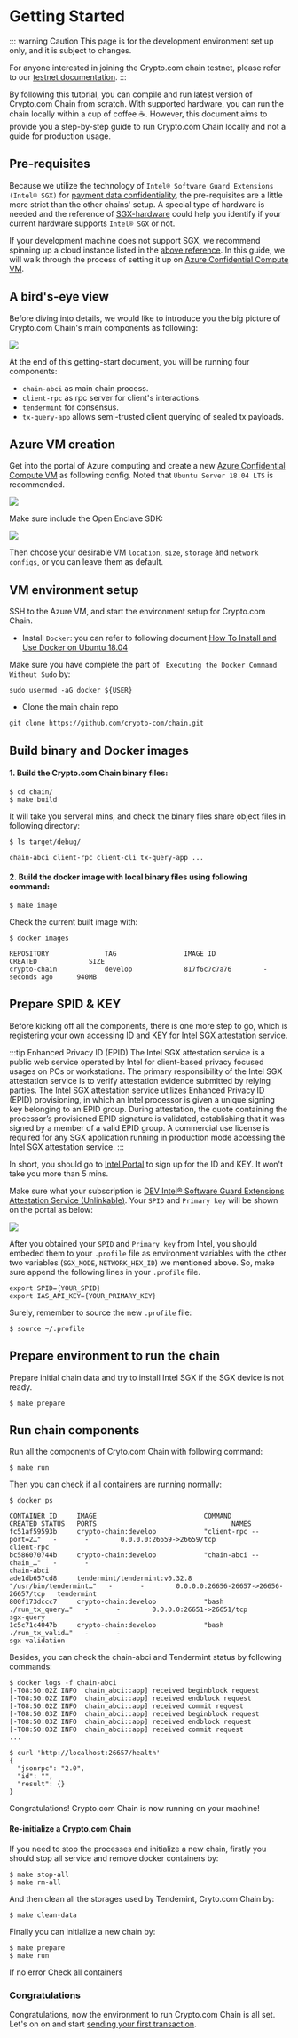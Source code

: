 # Getting Started

::: warning Caution
This page is for the development environment set up only, and it is subject to changes.

For anyone interested in joining the Crypto.com chain testnet,
please refer to our [testnet documentation](./thaler-testnet).
:::

By following this tutorial, you can compile and run latest version of Crypto.com Chain from scratch.
With supported hardware, you can run the chain locally within a cup of coffee ☕. However, this document aims 
to provide you a step-by-step guide to run Crypto.com Chain locally and not a guide for
production usage.

## Pre-requisites

Because we utilize the technology of `Intel® Software Guard Extensions (Intel® SGX)`
for [payment data confidentiality](./transaction-privacy.md#motivation ), the pre-requisites are a little more strict than the other
chains' setup. A special type of hardware is needed and the reference of [SGX-hardware](https://github.com/ayeks/SGX-hardware)
could help you identify if your current hardware supports `Intel® SGX` or not.

If your development machine does not support SGX, we recommend spinning up a cloud instance listed in the [above reference](https://github.com/ayeks/SGX-hardware#cloud-vendors). In this guide, we will walk through the process of setting it up on [Azure Confidential Compute VM](https://azuremarketplace.microsoft.com/en-us/marketplace/apps/microsoft-azure-compute.confidentialcompute?tab=Overview).

## A bird's-eye view

Before diving into details, we would like to introduce you the big picture of Crypto.com Chain's main components as following:

![](./assets/big_pic.png)

At the end of this getting-start document, you will be running four components:
- `chain-abci` as main chain process.
- `client-rpc` as rpc server for client's interactions.
- `tendermint` for consensus.
- `tx-query-app` allows semi-trusted client querying of sealed tx payloads.

## Azure VM creation

Get into the portal of Azure computing and create a new [Azure Confidential Compute VM](https://azuremarketplace.microsoft.com/en-us/marketplace/apps/microsoft-azure-compute.confidentialcompute?tab=Overview) as following config. Noted that `Ubuntu Server 18.04 LTS` is recommended.

![](./assets/azure_setup_1.png)

Make sure include the Open Enclave SDK:

![](./assets/azure_setup_2.png)

Then choose your desirable VM `location`, `size`, `storage` and `network configs`, or you can leave
 them as default.

## VM environment setup

SSH to the Azure VM, and start the environment setup for Crypto.com Chain.

- Install `Docker`: you can refer to following document [How To Install and Use Docker on Ubuntu 18.04
](https://www.digitalocean.com/community/tutorials/how-to-install-and-use-docker-on-ubuntu-18-04)

Make sure you have complete the part of ` Executing the Docker Command Without Sudo` by:
```
sudo usermod -aG docker ${USER}
```

- Clone the main chain repo
```
git clone https://github.com/crypto-com/chain.git
```

## Build binary and Docker images

#### 1. Build the Crypto.com Chain binary files:
```
$ cd chain/
$ make build
```

It will take you serveral mins, and check the binary files share object files in following directory:
```
$ ls target/debug/

chain-abci client-rpc client-cli tx-query-app ...
```

#### 2. Build the docker image with local binary files using following command:
```
$ make image
```
Check the current built image with:
```
$ docker images

REPOSITORY              TAG                 IMAGE ID            CREATED             SIZE
crypto-chain            develop             817f6c7c7a76        - seconds ago      940MB
``` 

## Prepare SPID & KEY
Before kicking off all the components, there is one more step to go, which is
registering your own accessing ID and KEY for Intel SGX attestation service.

:::tip Enhanced Privacy ID (EPID)
The Intel SGX attestation service is a public web service operated by Intel for client-based privacy focused usages on PCs or workstations. The primary responsibility of the Intel SGX attestation service is to verify attestation evidence submitted by relying parties. The Intel SGX attestation service utilizes Enhanced Privacy ID (EPID) provisioning, in which an Intel processor is given a unique signing key belonging to an EPID group. During attestation, the quote containing the processor’s provisioned EPID signature is validated, establishing that it was signed by a member of a valid EPID group. A commercial use license is required for any SGX application running in production mode accessing the Intel SGX attestation service.
:::

In short, you should go to [Intel Portal](https://api.portal.trustedservices.intel.com/EPID-attestation)
to sign up for the ID and KEY. It won't take you more than 5 mins.

Make sure what your subscription is [DEV Intel® Software Guard Extensions Attestation Service (Unlinkable)](https://api.portal.trustedservices.intel.com/Products/dev-intel-software-guard-extensions-attestation-service-unlinkable). Your `SPID` and `Primary key` will be shown on the portal as below:

![](./assets/intel_sub.png)

After you obtained your `SPID` and `Primary key` from Intel, you should embeded them to your `.profile` file
as environment variables with the other two variables (`SGX_MODE`, `NETWORK_HEX_ID`) we mentioned above. So, make sure append
the following lines in your `.profile` file.

```
export SPID={YOUR_SPID}
export IAS_API_KEY={YOUR_PRIMARY_KEY}
```

Surely, remember to source the new `.profile` file:
```
$ source ~/.profile
```

## Prepare environment to run the chain
Prepare initial chain data and try to install Intel SGX if the SGX device is not ready.
```
$ make prepare
```

## Run chain components
Run all the components of Cryto.com Chain with following command:
```
$ make run
```
Then you can check if all containers are running normally:
```
$ docker ps

CONTAINER ID     IMAGE                           COMMAND                  CREATED STATUS   PORTS                                  NAMES
fc51af59593b     crypto-chain:develop            "client-rpc --port=2…"   -       -        0.0.0.0:26659->26659/tcp               client-rpc
bc586070744b     crypto-chain:develop            "chain-abci --chain_…"   -       -                                               chain-abci
ade1db657cd8     tendermint/tendermint:v0.32.8   "/usr/bin/tendermint…"   -       -        0.0.0.0:26656-26657->26656-26657/tcp   tendermint
800f173dccc7     crypto-chain:develop            "bash ./run_tx_query…"   -       -        0.0.0.0:26651->26651/tcp               sgx-query
1c5c71c4047b     crypto-chain:develop            "bash ./run_tx_valid…"   -       -                                               sgx-validation
```
Besides, you can check the chain-abci and Tendermint status by following commands:
```
$ docker logs -f chain-abci
[-T08:50:02Z INFO  chain_abci::app] received beginblock request
[-T08:50:02Z INFO  chain_abci::app] received endblock request
[-T08:50:02Z INFO  chain_abci::app] received commit request
[-T08:50:03Z INFO  chain_abci::app] received beginblock request
[-T08:50:03Z INFO  chain_abci::app] received endblock request
[-T08:50:03Z INFO  chain_abci::app] received commit request
...

$ curl 'http://localhost:26657/health'
{
  "jsonrpc": "2.0",
  "id": "",
  "result": {}
}
```

Congratulations! Crypto.com Chain is now running on your machine!

#### Re-initialize a Crypto.com Chain
If you need to stop the processes and initialize a new chain, firstly you should stop all
service and remove docker containers by:
```
$ make stop-all
$ make rm-all
```

And then clean all the storages used by Tendemint, Cryto.com Chain by:
```
$ make clean-data
```

Finally you can initialize a new chain by:
```
$ make prepare
$ make run
```
If no error Check all containers 


### Congratulations
Congratulations, now the environment to run Crypto.com Chain is all set. Let's on on and start [sending your first transaction](./send_your_first_transaction).